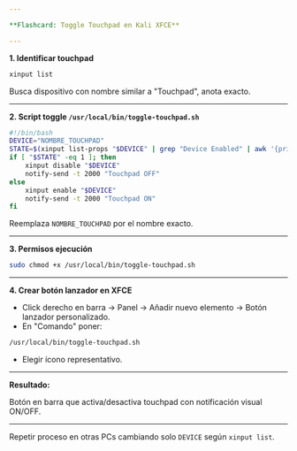 ```yaml
---

**Flashcard: Toggle Touchpad en Kali XFCE**

---
```


**1. Identificar touchpad**

```bash
xinput list
```

Busca dispositivo con nombre similar a "Touchpad", anota exacto.

---

**2. Script toggle `/usr/local/bin/toggle-touchpad.sh`**

```bash
#!/bin/bash
DEVICE="NOMBRE_TOUCHPAD"
STATE=$(xinput list-props "$DEVICE" | grep "Device Enabled" | awk '{print $4}')
if [ "$STATE" -eq 1 ]; then
    xinput disable "$DEVICE"
    notify-send -t 2000 "Touchpad OFF"
else
    xinput enable "$DEVICE"
    notify-send -t 2000 "Touchpad ON"
fi
```

Reemplaza `NOMBRE_TOUCHPAD` por el nombre exacto.

---

**3. Permisos ejecución**

```bash
sudo chmod +x /usr/local/bin/toggle-touchpad.sh
```

---

**4. Crear botón lanzador en XFCE**

* Click derecho en barra → Panel → Añadir nuevo elemento → Botón lanzador personalizado.
* En "Comando" poner:

```bash
/usr/local/bin/toggle-touchpad.sh
```

* Elegir ícono representativo.

---

**Resultado:**

Botón en barra que activa/desactiva touchpad con notificación visual ON/OFF.

---

Repetir proceso en otras PCs cambiando solo `DEVICE` según `xinput list`.
